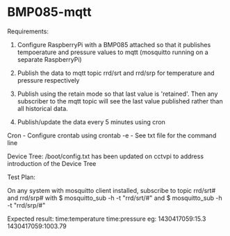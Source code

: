 # BMP085-mqtt

Requirements:  

1. Configure RaspberryPi with a BMP085 attached so that it publishes tempoerature and pressure values to mqtt (mosquitto running on a separate RaspberryPi)

2. Publish the data to mqtt topic rrd/srt and rrd/srp for temperature and pressure respectively
3. Publish using the retain mode so that last value is 'retained'. 
   Then any subscriber to the mqtt topic will see the last value published rather than all historical data.
4. Publish/update the data every 5 minutes using cron

Cron - Configure crontab using crontab -e - See txt file for the command line

Device Tree: /boot/config.txt has been updated on cctvpi to address introduction of the Device Tree

Test Plan:

On any system with mosquitto client installed, subscribe to topic rrd/srt# and rrd/srp#
with 
$ mosquitto_sub -h <IP Address> -t "rrd/srt/#"
and
$ mosquitto_sub -h <IP Address> -t "rrd/srp/#"

Expected result:
time:temperature
time:pressure
eg:
1430417059:15.3
1430417059:1003.79






